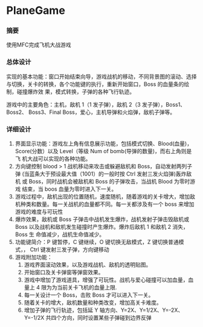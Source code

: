 # PlaneGame

### 摘要

使用MFC完成飞机大战游戏

### 总体设计

实现的基本功能：窗口开始结束向导，游戏战机的移动，不同背景图的滚动、选择与切换，关卡的转换，各个功能键的执行，重新开始窗口，Boss 的血量条的绘制，碰撞爆炸效 果，模式转换，子弹的各种飞行轨迹。 

游戏中的主要角色：主机，敌机 1（1 发子弹），敌机 2（3 发子弹），Boss1、 Boss2、 Boss3、Final Boss，爱心，主机导弹和火焰弹，敌机子弹等。 

### 详细设计

1.  界面显示功能：游戏左上角有信息展示功能，包括模式切换、Blood(血量)， Score(分数）以及 Level（等级 Num of bomb(导弹的数量)，而右上角则是飞 机大战可以实现的各种功能。
2. 方向键控制 blood > 1 战机移动来攻击或躲避敌机和 Boss，自动发射两列子弹 (当蓝条大于预设最大值（1001）的一般时按 Ctrl 发射三发火焰弹)轰炸敌机 或 Boss，同时战机会被敌机和 Boss 的子弹攻击，当战机 Blood 为零时游戏 结束，当 boos 血量为零时进入下一关。 
3. 游戏过程中，敌机出现的位置随机，速度随机，随着游戏的关卡增大，增加敌 机种类和数量。每一关战机的血量都不同。每一关都涉及有一个 boss 来增加 游戏的难度与可玩性 
4. 爆炸效果，敌机或 Boss 子弹击中战机发生爆炸，战机发射子弹击毁敌机或 Boss 以及战机和敌机发生碰撞时产生爆炸。爆炸后敌机 1 和敌机 2 消失，Boss 生 命值减少，战机生命值减少。 
5. 功能键简介：P 键暂停，C 键继续，O 键切换无敌模式，Z 键切换普通模式，， Ctrl 键发射三发子弹，方向键移动 
6. 游戏附加功能： 
   1. 游戏界面滚动效果，以及游戏战机、敌机的透明贴图。 
   2. 开始窗口及关卡弹窗等弹窗效果。 
   3. 游戏中增加了游戏道具，增强了可玩性。战机与爱心碰撞可以加血量，血量上 4 限为为当前关卡飞机的血量上限. 
   4. 每一关设计一个 Boss，击败 Boss 才可以进入下一关。 
   5. 随着关卡的增大，敌机数量和种类改变，增加高关卡难度。 
   6. 增加子弹的飞行轨迹，包括延 Y 轴方向、Y=2X、Y=1/2X、Y=-2X、Y=-1/2X 共四个方向，同时设置某些子弹碰到边界反弹

